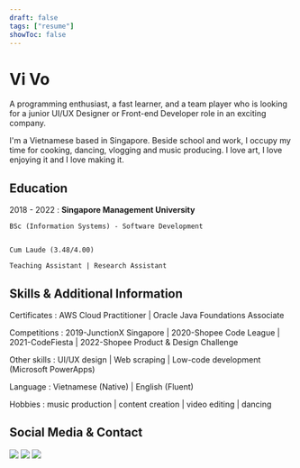 ```yaml
---
draft: false
tags: ["resume"]
showToc: false
--- 
```


Vi Vo
============


A programming enthusiast, a fast learner, and a team player who is looking for a junior UI/UX Designer or Front-end Developer role in an exciting company.

I'm a Vietnamese based in Singapore. Beside school and work, I occupy my time for cooking, dancing, vlogging and music producing. I love art, I love enjoying it and I love making it.


Education
---------

2018 - 2022
:   **Singapore Management University**

    BSc (Information Systems) - Software Development

    
    Cum Laude (3.48/4.00)

    Teaching Assistant | Research Assistant


Skills & Additional Information
---------

Certificates
:   AWS Cloud Practitioner | Oracle Java Foundations Associate

Competitions
:   2019-JunctionX Singapore | 2020-Shopee Code League | 2021-CodeFiesta | 2022-Shopee Product & Design Challenge

Other skills
:   UI/UX design | Web scraping | Low-code development (Microsoft PowerApps)
    
Language
:   Vietnamese (Native) | English (Fluent)

Hobbies
:   music production | content creation | video editing | dancing
 

Social Media & Contact
---------
[![](https://img.shields.io/badge/-vptv1310@gmail.com-EA4335?logo=gmail&logoColor=fff&style=flat-square)](mailto:vptv1310@gmail.com)
[![](https://img.shields.io/badge/-vivo1310-181717?logo=github&style=flat-square)](https://github.com/vivo1310/)
[![](https://img.shields.io/badge/-vivo1310-0A66C2?logo=linkedin&style=flat-square)](https://linkedin.com/in/vivo1310/)

